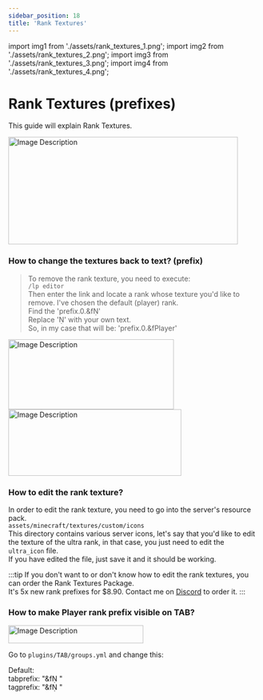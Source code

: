 ```yaml
---
sidebar_position: 18
title: 'Rank Textures'
---
```


import img1 from './assets/rank_textures_1.png';
import img2 from './assets/rank_textures_2.png';
import img3 from './assets/rank_textures_3.png';
import img4 from './assets/rank_textures_4.png';


# Rank Textures (prefixes)

This guide will explain Rank Textures.

<img src={img1} alt="Image Description" width="459" height="215"/>

### How to change the textures back to text? (prefix)

> To remove the rank texture, you need to execute:\
`/lp editor`\
> Then enter the link and locate a rank whose texture you'd like to remove. I've chosen the default (player) rank.\
> Find the 'prefix.0.&f'\
> Replace '' with your own text.\
> So, in my case that will be: 'prefix.0.&fPlayer'

<img src={img2} alt="Image Description" width="331" height="140"/>
<img src={img3} alt="Image Description" width="346" height="133"/>

### How to edit the rank texture?

In order to edit the rank texture, you need to go into the server's resource pack.\
```assets/minecraft/textures/custom/icons```\
This directory contains various server icons, let's say that you'd like to edit the texture of the ultra rank, in that case, you just need to edit the `ultra_icon` file.\
If you have edited the file, just save it and it should be working.


:::tip
If you don't want to or don't know how to edit the rank textures, you can order the Rank Textures Package.\
It's 5x new rank prefixes for $8.90. Contact me on [Discord](https://discord.gg/wdBFC7Hc6X) to order it.
:::


### How to make Player rank prefix visible on TAB?

<img src={img4} alt="Image Description" width="270" height="36"/>

Go to `plugins/TAB/groups.yml` and change this:

Default:\
    tabprefix: "&f "\
    tagprefix: "&f "

